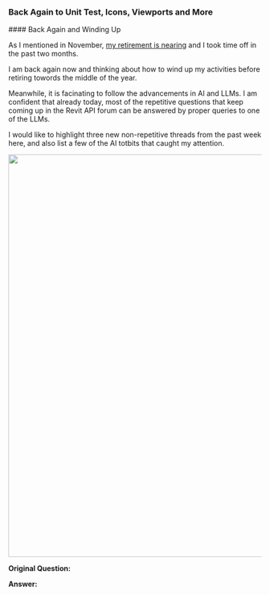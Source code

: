 <head>
<meta http-equiv="Content-Type" content="text/html; charset=utf-8">
<link rel="stylesheet" type="text/css" href="bc.css">

<!-- https://prismjs.com -->
<link href="https://cdn.jsdelivr.net/npm/prismjs@1.29.0/themes/prism.min.css" rel="stylesheet" />
<script src="https://cdn.jsdelivr.net/npm/prismjs@1.29.0/components/prism-core.min.js"></script>
<script src="https://cdn.jsdelivr.net/npm/prismjs@1.29.0/plugins/autoloader/prism-autoloader.min.js"></script>
<style> code[class*=language-], pre[class*=language-] { font-size : 90%; } </style>

</head>

<!--


twitter:

 @AutodeskRevit #RevitAPI #BIM @DynamoBIM


&ndash;  ...

linkedin:


#BIM #DynamoBIM #AutodeskAPS #Revit #API #IFC #SDK #Autodesk #AEC #adsk

the [Revit API discussion forum](http://forums.autodesk.com/t5/revit-api-forum/bd-p/160) thread

<center>
<img src="img/" alt="" title="" width="600"/>
<p style="font-size: 80%; font-style:italic"></p>
<a href="img/.gif"><p style="font-size: 80%; font-style:italic">Click for animation</p></a>
</center>

-->

### Back Again to Unit Test, Icons, Viewports and More


####<a name="2"></a> Back Again and Winding Up

As I mentioned in November,
[my retirement is nearing](https://thebuildingcoder.typepad.com/blog/2024/11/devcon-ai-for-revit-api-modeless-add-ins-leave.html#3)
and I took time off in the past two months.

I am back again now and thinking about how to wind up my activities before retiring towords the middle of the year.

Meanwhile, it is facinating to follow the advancements in AI and LLMs.
I am confident that already today, most of the repetitive questions that keep coming up in the Revit API forum can be answered by proper queries to one of the LLMs.

I would like to highlight three new non-repetitive threads from the past week here, and also list a few of the AI totbits that caught my attention.


<center>
<img src="img/" alt="" title="" width="800"/>
</center>



**Original Question:**


**Answer:**

<pre><code class="language-cs">
</code></pre>



